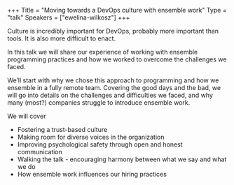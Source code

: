 +++
Title = "Moving towards a DevOps culture with ensemble work"
Type = "talk"
Speakers = ["ewelina-wilkosz"]
+++

Culture is incredibly important for DevOps, probably more important than tools. It is also more difficult to enact.

In this talk we will share our experience of working with ensemble programming practices and how we worked to overcome the challenges we faced.

We’ll start with why we chose this approach to programming and how we ensemble in a fully remote team. Covering the good days and the bad, we will go into details on the challenges and difficulties we faced, and why many (most?) companies struggle to introduce ensemble work.

We will cover 
* Fostering a trust-based culture 
* Making room for diverse voices in the organization 
* Improving psychological safety through open and honest communication 
* Walking the talk - encouraging harmony between what we say and what we do 
* How ensemble work influences our hiring practices

